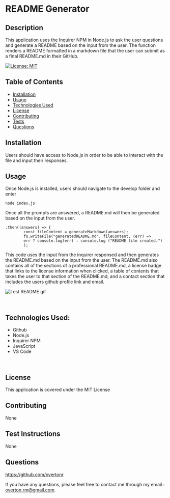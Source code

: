 # README Generator

## Description

This application uses the Inquirer NPM in Node.js to ask the user questions and generate a README based on the input from the user. The function renders a README formatted in a markdown file that the user can submit as a final README.md in their GitHub.

[![License: MIT](https://img.shields.io/badge/License-MIT-yellow.svg)](https://opensource.org/licenses/MIT)

## Table of Contents

- [Installation](#installation)
- [Usage](#usage)
- [Technologies Used](#technologies-used)
- [License](#license)
- [Contributing](#contributing)
- [Tests](#test-instructions)
- [Questions](#questions)
## Installation

Users should have access to Node.js in order to be able to interact with the file and input their responses.
## Usage

Once Node.js is installed, users should navigate to the develop folder and enter
 ```
 node index.js
 ```
  Once all the prompts are answered, a README.md will then be generated based on the input from the user.
```
.then((answers) => {
        const fileContent = generateMarkdown(answers);
        fs.writeFile("generatedREADME.md", fileContent, (err) =>
        err ? console.log(err) : console.log ("README file created.")
        );
```

This code uses the input from the inquirer responsed and then generates the README.md based on the input from the user. The README.md also contains all of the sections of a professional README.md, a license badge that links to the license information when clicked, a table of contents that takes the user to that section of the README.md, and a contact section that includes the users github profile link and email.

![Test README gif](./develop/images/readme-test.gif)

<br>

## Technologies Used:
* Github
* Node.js
* Inquirer NPM
* JavaScript
* VS Code

<br>

## License
This application is covered under the MIT License
## Contributing
None
## Test Instructions

None

## Questions

https://github.com/overtonr

If you have any questions, please feel free to contact me through my email : overton.rm@gmail.com.
